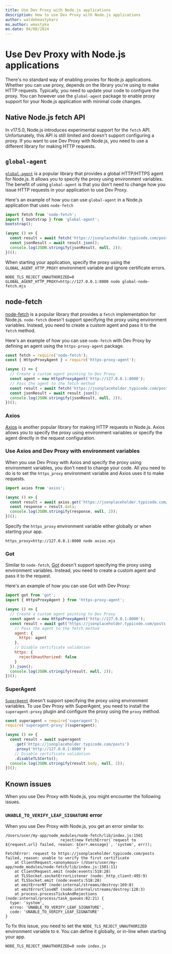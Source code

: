 ```yaml
---
title: Use Dev Proxy with Node.js applications
description: How to use Dev Proxy with Node.js applications
author: waldekmastykarz
ms.author: wmastyka
ms.date: 04/08/2024
---
```


# Use Dev Proxy with Node.js applications

There's no standard way of enabling proxies for Node.js applications. Whether you can use proxy, depends on the library you're using to make HTTP requests. Typically, you need to update your code to configure the proxy. You can however use the `global-agent` package to enable proxy support for your Node.js application with minimal code changes.

## Native Node.js fetch API

In v17.5.0, Node.js introduces experimental support for the `fetch` API. Unfortunately, this API is still limited and doesn't support configuring a proxy. If you want to use Dev Proxy with Node.js, you need to use a different library for making HTTP requests.

## `global-agent`

[`global-agent`](https://www.npmjs.com/package/global-agent) is a popular library that provides a global HTTP/HTTPS agent for Node.js. It allows you to specify the proxy using environment variables. The benefit of using `global-agent` is that you don't need to change how you issue HTTP requests in your application to use Dev Proxy.

Here's an example of how you can use `global-agent` in a Node.js application that uses `node-fetch`

```javascript
import fetch from 'node-fetch';
import { bootstrap } from 'global-agent';
bootstrap();

(async () => {
  const result = await fetch('https://jsonplaceholder.typicode.com/posts');
  const jsonResult = await result.json();
  console.log(JSON.stringify(jsonResult, null, 2));
})();
```

When starting your application, specify the proxy using the `GLOBAL_AGENT_HTTP_PROXY` environment variable and ignore certificate errors.

```console
NODE_TLS_REJECT_UNAUTHORIZED=0 GLOBAL_AGENT_HTTP_PROXY=http://127.0.0.1:8000 node global-node-fetch.mjs
```

## node-fetch

[node-fetch](https://www.npmjs.com/package/node-fetch) is a popular library that provides a `fetch` implementation for Node.js. `node-fetch` doesn't support specifying the proxy using environment variables. Instead, you need to create a custom agent and pass it to the `fetch` method.

Here's an example of how you can use `node-fetch` with Dev Proxy by defining an agent using the `https-proxy-agent` package.

```javascript
const fetch = require('node-fetch');
const { HttpsProxyAgent } = require('https-proxy-agent');

(async () => {
  // Create a custom agent pointing to Dev Proxy
  const agent = new HttpsProxyAgent('http://127.0.0.1:8000');
  // Pass the agent to the fetch method
  const result = await fetch('https://jsonplaceholder.typicode.com/posts', { agent });
  const jsonResult = await result.json();
  console.log(JSON.stringify(jsonResult, null, 2));
})();
```

### Axios

[Axios](https://www.npmjs.com/package/axios) is another popular library for making HTTP requests in Node.js. Axios allows you to specify the proxy using environment variables or specify the agent directly in the request configuration.

### Use Axios and Dev Proxy with environment variables

When you use Dev Proxy with Axios and specify the proxy using environment variables, you don't need to change your code. All you need to do is to set the `https_proxy` environment variable and Axios uses it to make requests.

```javascript
import axios from 'axios';

(async () => {
  const result = await axios.get('https://jsonplaceholder.typicode.com/posts');
  const response = result.data;
  console.log(JSON.stringify(response, null, 2));
})();
```

Specify the `https_proxy` environment variable either globally or when starting your app.

```console
https_proxy=http://127.0.0.1:8000 node axios.mjs
```

### Got

Similar to `node-fetch`, [Got](https://www.npmjs.com/package/got) doesn't support specifying the proxy using environment variables. Instead, you need to create a custom agent and pass it to the request.

Here's an example of how you can use Got with Dev Proxy:

```javascript
import got from 'got';
import { HttpsProxyAgent } from 'https-proxy-agent';

(async () => {
  // Create a custom agent pointing to Dev Proxy
  const agent = new HttpsProxyAgent('http://127.0.0.1:8000');
  const result = await got('https://jsonplaceholder.typicode.com/posts', {
    // Pass the agent to the fetch method
    agent: {
      https: agent
    },
    // Disable certificate validation
    https: {
      rejectUnauthorized: false
    }
  }).json();
  console.log(JSON.stringify(result, null, 2));
})();
```

### SuperAgent

[`SuperAgent`](https://www.npmjs.com/package/superagent) doesn't support specifying the proxy using environment variables. To use Dev Proxy with SuperAgent, you need to install the `superagent-proxy` plugin and configure the proxy using the `proxy` method.

```javascript
const superagent = require('superagent');
require('superagent-proxy')(superagent);

(async () => {
  const result = await superagent
    .get('https://jsonplaceholder.typicode.com/posts')
    .proxy('http://127.0.0.1:8000')
    // Disable certificate validation
    .disableTLSCerts();
  console.log(JSON.stringify(result.body, null, 2));
})();
```

## Known issues

When you use Dev Proxy with Node.js, you might encounter the following issues.

### `UNABLE_TO_VERIFY_LEAF_SIGNATURE` error

When you use Dev Proxy with Node.js, you get an error similar to:

```plaintext
/Users/user/my-app/node_modules/node-fetch/lib/index.js:1501
                        reject(new FetchError(`request to ${request.url} failed, reason: ${err.message}`, 'system', err));
                               ^
FetchError: request to https://jsonplaceholder.typicode.com/posts failed, reason: unable to verify the first certificate
    at ClientRequest.<anonymous> (/Users/user/my-app/node_modules/node-fetch/lib/index.js:1501:11)
    at ClientRequest.emit (node:events:518:28)
    at TLSSocket.socketErrorListener (node:_http_client:495:9)
    at TLSSocket.emit (node:events:518:28)
    at emitErrorNT (node:internal/streams/destroy:169:8)
    at emitErrorCloseNT (node:internal/streams/destroy:128:3)
    at process.processTicksAndRejections (node:internal/process/task_queues:82:21) {
  type: 'system',
  errno: 'UNABLE_TO_VERIFY_LEAF_SIGNATURE',
  code: 'UNABLE_TO_VERIFY_LEAF_SIGNATURE'
}
```

To fix this issue, you need to set the `NODE_TLS_REJECT_UNAUTHORIZED` environment variable to `0`. You can define it globally, or in-line when starting your app.

```console
NODE_TLS_REJECT_UNAUTHORIZED=0 node index.js
```
